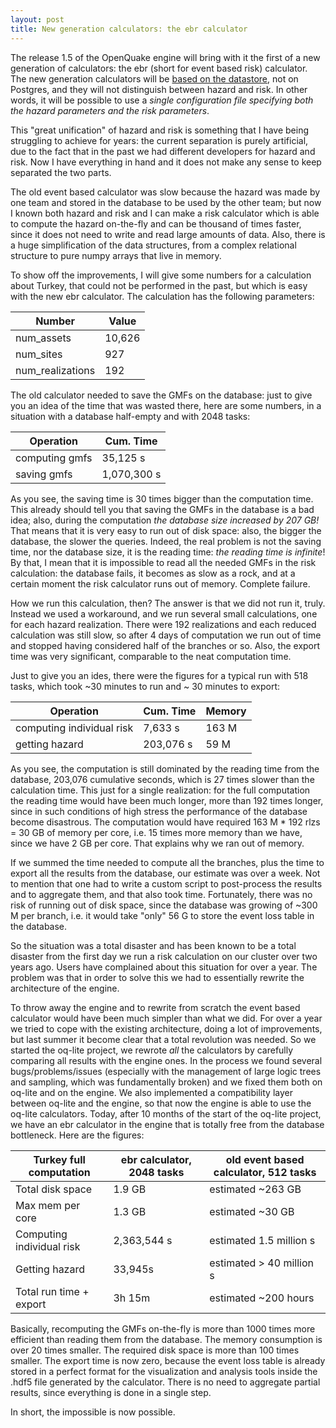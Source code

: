 ```yaml
---
layout: post
title: New generation calculators: the ebr calculator
---
```


The release 1.5 of the OpenQuake engine will bring with it the first
of a new generation of calculators: the ebr (short for event based
risk) calculator. The new generation calculators will be [based on the
datastore](/2015/06/14/introducing-the-datastore/), not on Postgres,
and they will not distinguish between hazard and risk. In other words,
it will be possible to use a *single configuration file specifying
both the hazard parameters and the risk parameters*.

This "great unification" of hazard and risk is something that I have
being struggling to achieve for years: the current separation is purely
artificial, due to the fact that in the past we had different
developers for hazard and risk. Now I have everything in hand and
it does not make any sense to keep separated the two parts.

The old event based calculator was slow because the hazard was made by
one team and stored in the database to be used by the other team; but
now I known both hazard and risk and I can make a risk calculator
which is able to compute the hazard on-the-fly and can be thousand of
times faster, since it does not need to write and read large amounts
of data. Also, there is a huge simplification of the data structures,
from a complex relational structure to pure numpy arrays that live in
memory.

To show off the improvements, I will give some numbers for a calculation
about Turkey, that could not be performed in the past, but which is
easy with the new ebr calculator. The calculation has the following
parameters:

Number          | Value
----------------|-------
num_assets      | 10,626
num_sites       | 927
num_realizations| 192

The old calculator needed to save the GMFs on the database: just
to give you an idea of the time that was wasted there, here are
some numbers, in a situation with a database half-empty and with
2048 tasks:

Operation              | Cum. Time
-----------------------|-----------
computing gmfs         | 35,125 s
saving gmfs 	       | 1,070,300 s

As you see, the saving time is 30 times bigger than the computation
time.  This already should tell you that saving the GMFs in the
database is a bad idea; also, during the computation *the database
size increased by 207 GB!* That means that it is very easy to run out
of disk space: also, the bigger the database, the slower the
queries. Indeed, the real problem is not the saving time, nor the
database size, it is the reading time: *the reading time is infinite*!
By that, I mean that it is impossible to read all the needed GMFs in
the risk calculation: the database fails, it becomes as slow as a
rock, and at a certain moment the risk calculator runs out of
memory. Complete failure.

How we run this calculation, then? The answer is that we did not run
it, truly.  Instead we used a workaround, and we run several small
calculations, one for each hazard realization. There were 192
realizations and each reduced calculation was still slow, so after 4
days of computation we run out of time and stopped having considered
half of the branches or so. Also, the export time was very
significant, comparable to the neat computation time.

Just to give you an ides, there were the figures for a typical run with 518
tasks, which took ~30 minutes to run and ~ 30 minutes to export:

Operation              | Cum. Time | Memory
-----------------------|-----------|--------
computing individual risk | 7,633 s| 163 M
getting hazard | 203,076 s| 59 M

As you see, the computation is still dominated by the reading time from
the database, 203,076 cumulative seconds, which is 27 times slower than
the calculation time. This just for a single realization: for the full
computation the reading time would have been much longer, more than
192 times longer, since in such conditions of high stress the performance
of the database become disastrous. The computation would have required
163 M * 192 rlzs = 30 GB of memory per core, i.e. 15 times more
memory than we have, since we have 2 GB per core. That explains why
we ran out of memory.

If we summed the time needed to compute all the branches, plus the time to
export all the results from the database, our estimate was over a week.
Not to mention that one had to write a custom script to post-process the results
and to aggregate them, and that also took time. Fortunately, there was no
risk of running out of disk space, since the database was growing of ~300 M
per branch, i.e. it would take "only" 56 G to store the event loss table
in the database.

So the situation was a total disaster and has been known to be a total
disaster from the first day we run a risk calculation on our cluster over two
years ago. Users have complained about this situation for over a year.
The problem was that in order to solve this we had to essentially rewrite
the architecture of the engine.

To throw away the engine and to rewrite from scratch the
event based calculator would have been much simpler than what we did.
For over a year we tried to cope with the existing architecture, doing
a lot of improvements, but last summer it become clear that a total
revolution was needed. So we started the oq-lite project, we rewrote
*all* the calculators by carefully comparing all results with the
engine ones. In the process we found several bugs/problems/issues
(especially with the management of large logic trees and sampling, which was
fundamentally broken) and we fixed them both on oq-lite and on the
engine.  We also implemented a compatibility layer between oq-lite and
the engine, so that now the engine is able to use the oq-lite
calculators.  Today, after 10 months of the start of the oq-lite
project, we have an ebr calculator in the engine that is totally free
from the database bottleneck. Here are the figures:

Turkey full computation  | ebr calculator, 2048 tasks | old event based calculator, 512 tasks
-------------------------|----------------|----------------------------
Total disk space | 1.9 GB | estimated ~263 GB
Max mem per core | 1.3 GB | estimated ~30 GB
Computing individual risk | 2,363,544 s | estimated 1.5 million s
Getting hazard | 33,945s | estimated > 40 million s
Total run time + export   | 3h 15m | estimated ~200 hours

Basically, recomputing the GMFs on-the-fly is more than 1000 times
more efficient than reading them from the database. The memory
consumption is over 20 times smaller. The required
disk space is more than 100 times smaller. The export time is now
zero, because the event loss table is already stored in a perfect
format for the visualization and analysis tools inside the .hdf5
file generated by the calculator. There is no need to aggregate
partial results, since everything is done in a single step.

In short, the impossible is now possible.
